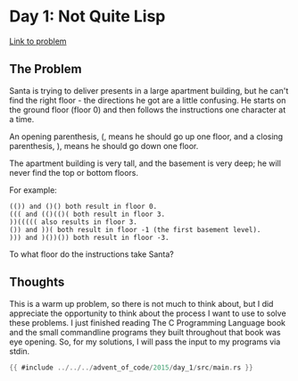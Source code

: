 # Day 1: Not Quite Lisp

[Link to problem](https://adventofcode.com/2015/day/1)

## The Problem

Santa is trying to deliver presents in a large apartment building, but he can't find the right floor - the directions he got are a little confusing. He starts on the ground floor (floor 0) and then follows the instructions one character at a time.

An opening parenthesis, (, means he should go up one floor, and a closing parenthesis, ), means he should go down one floor.

The apartment building is very tall, and the basement is very deep; he will never find the top or bottom floors.

For example:

    (()) and ()() both result in floor 0.
    ((( and (()(()( both result in floor 3.
    ))((((( also results in floor 3.
    ()) and ))( both result in floor -1 (the first basement level).
    ))) and )())()) both result in floor -3.

To what floor do the instructions take Santa?

## Thoughts

This is a warm up problem, so there is not much to think about, but I did appreciate the opportunity to think about the process I want to use to solve these problems. I just finished reading The C Programming Language book and the small commandline programs they built throughout that book was eye opening. So, for my solutions, I will pass the input to my programs via stdin.

```rust
{{ #include ../../../advent_of_code/2015/day_1/src/main.rs }}
```
